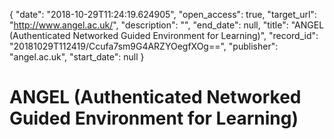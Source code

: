 {
  "date": "2018-10-29T11:24:19.624905", 
  "open_access": true, 
  "target_url": "http://www.angel.ac.uk/", 
  "description": "", 
  "end_date": null, 
  "title": "ANGEL (Authenticated Networked Guided Environment for Learning)", 
  "record_id": "20181029T112419/Ccufa7sm9G4ARZYOegfXOg==", 
  "publisher": "angel.ac.uk", 
  "start_date": null
}

# ANGEL (Authenticated Networked Guided Environment for Learning)

